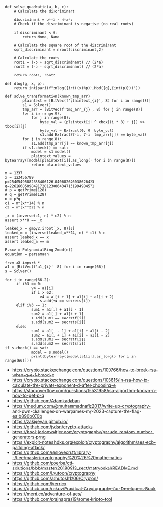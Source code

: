 ```
def solve_quadratic(a, b, c):
    # Calculate the discriminant

    discriminant = b**2 - 4*a*c    
    # Check if the discriminant is negative (no real roots)

    if discriminant < 0:
        return None, None

    # Calculate the square root of the discriminant
    sqrt_discriminant = nroot(discriminant,2)
    
    # Calculate the roots
    root1 = (-b + sqrt_discriminant) // (2*a)
    root2 = (-b - sqrt_discriminant) // (2*a)
    
    return root1, root2
```

```
def dlog(g, x, p):
    return int(pari(f"znlog({int((x)%p)},Mod({g},{int(p)}))"))
```


```
def solve_transformation(known_tmp_arr):
        plaintext = [BitVec(f'plaintext_{i}', 8) for i in range(8)]
        s1 = Solver()
        tmp_arr = [BitVec(f'tmp_arr_{j}', 8) for j in range(8)]
        for i in range(8):
            for j in range(8):
                byte_val = (plaintext[i] ^ xbox[(i * 8) + j]) >> tbox[i][j]
                byte_val = Extract(0, 0, byte_val)
                s1.add(Extract(7-i, 7-i, tmp_arr[j]) == byte_val)
        for j in range(8):
            s1.add(tmp_arr[j] == known_tmp_arr[j])
        if s1.check() == sat:
            model = s1.model()
            plaintext_values = bytearray([model[plaintext[i]].as_long() for i in range(8)])
            return plaintext_values
```

```
m = 1337
x = 123456789
p=254054958823884061261040682676038626423
q=226266850984917201238064347151994984571
# p = getPrime(128)
# q = getPrime(128)
n = p*q
c1 = m*(x**14) % n
c2 = m*(x**22) % n

_x = (inverse(c1, n) * c2) % n
assert x**8 == _x

leaked_x = gmpy2.iroot(_x, 8)[0]
leaked_m = (inverse(leaked_x**14, n) * c1) % n
assert leaked_x == x
assert leaked_m == m
```

```
P.<x> = PolynomialRing(Zmod(n))
equation = persamaan
```

```
from z3 import *
a1 = [BitVec(f'a1_{i}', 8) for i in range(66)]
s = Solver()

for i in range(66-2):
     if i%3 == 0:
            v4 = a1[i]
            if i > 62:
                v4 = a1[i + 1] + a1[i] + a1[i + 2]
                s.add(v4 == secrets[i])
     elif i%3 == 1:
            sum1 = a1[i] + a1[i - 1]
            sum2 = a1[i] + a1[i + 1]
            s.add(sum1 == secretf[i])
            s.add(sum2 == secrets[i])
     else:
            sum1 = a1[i - 1] + a1[i] + a1[i - 2]
            sum2 = a1[i + 1] + a1[i] + a1[i + 2]
            s.add(sum1 == secretf[i])
            s.add(sum2 == secrets[i])
if s.check() == sat:
            model = s.model()
            print(bytearray([model[a1[i]].as_long() for i in range(66)]))
```


- https://crypto.stackexchange.com/questions/100766/how-to-break-rsa-when-q-e-1-bmod-p
- https://crypto.stackexchange.com/questions/103615/in-rsa-how-to-calculate-the-private-exponent-d-after-choosing-e
- https://stackoverflow.com/questions/16531958/rsa-algorithm-known-n-how-to-get-p-q
- https://github.com/Adamkadaban
- https://medium.com/@muhammadnafiz2017/write-up-cryptography-and-pwn-challenges-on-wargames-my-2023-capture-the-flag-ea1b890b070b
- https://zakigeyan.github.io/
- https://github.com/jvdsn/crypto-attacks
- https://book.jorianwoltjer.com/cryptography/pseudo-random-number-generators-prng
- https://exploit-notes.hdks.org/exploit/cryptography/algorithm/aes-ecb-padding-attack/
- https://github.com/isislovecruft/library--/tree/master/cryptography%20%26%20mathematics
- https://github.com/pberba/ctf-solutions/blob/master/20180913_sect/matryoskal/README.md
- https://github.com/Lyutoon/cryptography
- https://github.com/ashutosh1206/Crypton/
- https://github.com/Merricx
- https://github.com/nakov/Practical-Cryptography-for-Developers-Book
- https://merri.cx/adventure-of-aes/
- https://github.com/prajnapras19/some-kripto-tool
